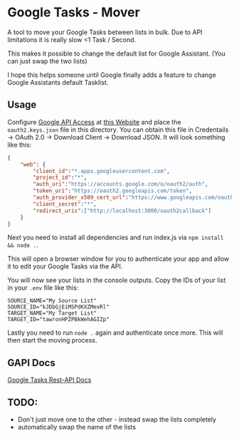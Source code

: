# Google Tasks - Mover

A tool to move your Google Tasks between lists in bulk. Due to API limitations it is really slow <1 Task / Second.

This makes it possible to change the default list for Google Assistant. (You can just swap the two lists)

I hope this helps someone until Google finally adds a feature to change Google Assistants default Tasklist. 

## Usage

Configure [Google API Access](https://console.cloud.google.com/apis/dashboard) at [this Website](https://console.cloud.google.com/apis/dashboard) and place the ``oauth2.keys.json`` file in this directory. You can obtain this file in Credentails -> OAuth 2.0 -> Download Client -> Download JSON. It will look something like this:
```json
{
    "web": {
        "client_id":"*.apps.googleusercontent.com",
        "project_id":"*",
        "auth_uri":"https://accounts.google.com/o/oauth2/auth",
        "token_uri":"https://oauth2.googleapis.com/token",
        "auth_provider_x509_cert_url":"https://www.googleapis.com/oauth2/v1/certs",
        "client_secret":"*",
        "redirect_uris":["http://localhost:3000/oauth2callback"]
    }
}
```

Next you need to install all dependencies and run index.js via ``npm install && node .``.

This will open a browser window for you to authenticate your app and allow it to edit your Google Tasks via the API.

You will now see your lists in the console outputs. Copy the IDs of your list in your ``.env`` file like this:
```
SOURCE_NAME="My Source List"
SOURCE_ID="kJDbGjEiMSPdKXZMexRl"
TARGET_NAME="My Target List"
TARGET_ID="tawronHPZPBkWehAGIZp"
```

Lastly you need to run ``node .`` again and authenticate once more. This will then start the moving process.

## GAPI Docs

[Google Tasks Rest-API Docs](https://developers.google.com/tasks/reference/rest)

## TODO:

- Don't just move one to the other - instead swap the lists completely
- automatically swap the name of the lists